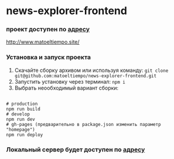 # news-explorer-frontend

### проект доступен по [адресу](http://www.matoeltiempo.site/)

http://www.matoeltiempo.site/

### Установка и запуск проекта
1. Скачайте сборку архивом или используя команду:
```git clone git@github.com:matoeltiempo/news-explorer-frontend.git```
2. Запустить установку через терминал:
```npm i```
3. Выбрать неообходимый вариант сборки:
```

# production
npm run build
# develop
npm run dev
# gh-pages (предварительно в package.json изменить параметр "homepage")
npm run deploy
```

### Локальный сервер будет доступен по [адресу](http://localhost:3000/)
